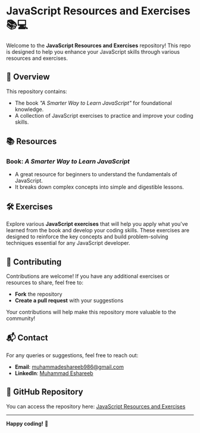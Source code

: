 # JavaScript Resources and Exercises 📚💻

Welcome to the **JavaScript Resources and Exercises** repository! This repo is designed to help you enhance your JavaScript skills through various resources and exercises.

## 🚀 Overview

This repository contains:
- The book _"A Smarter Way to Learn JavaScript"_ for foundational knowledge.
- A collection of JavaScript exercises to practice and improve your coding skills.

## 📚 Resources

### Book: _A Smarter Way to Learn JavaScript_ 
- A great resource for beginners to understand the fundamentals of JavaScript.
- It breaks down complex concepts into simple and digestible lessons.

## 🛠️ Exercises

Explore various **JavaScript exercises** that will help you apply what you've learned from the book and develop your coding skills. These exercises are designed to reinforce the key concepts and build problem-solving techniques essential for any JavaScript developer.

## 🌟 Contributing

Contributions are welcome! If you have any additional exercises or resources to share, feel free to:
- **Fork** the repository
- **Create a pull request** with your suggestions

Your contributions will help make this repository more valuable to the community!

## 📬 Contact

For any queries or suggestions, feel free to reach out:

- **Email**: [muhammadeshareeb986@gmail.com](mailto:muhammadeshareeb986@gmail.com)
- **LinkedIn**: [Muhammad Eshareeb](https://www.linkedin.com/in/muhammadeshareeb986/)

## 🔗 GitHub Repository

You can access the repository here: [JavaScript Resources and Exercises](https://github.com/MEshareebRajput/JavaScript-Resources-and-Exercises.git)

---

**Happy coding!** 🎉
